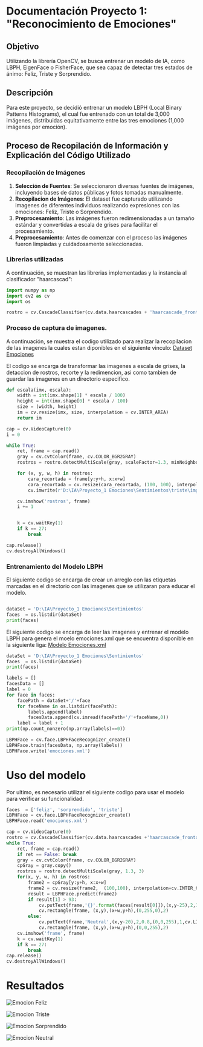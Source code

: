 # Documentación Proyecto 1: "Reconocimiento de Emociones"

## Objetivo
Utilizando la librería OpenCV, se busca entrenar un modelo de IA, como LBPH, EigenFace o FisherFace, que sea capaz de detectar tres estados de ánimo: Feliz, Triste y Sorprendido.

## Descripción
Para este proyecto, se decidió entrenar un modelo LBPH (Local Binary Patterns Histograms), el cual fue entrenado con un total de 3,000 imágenes, distribuidas equitativamente entre las tres emociones (1,000 imágenes por emoción).

## Proceso de Recopilación de Información y Explicación del Código Utilizado

### Recopilación de Imágenes
1. **Selección de Fuentes**: Se seleccionaron diversas fuentes de imágenes, incluyendo bases de datos públicas y fotos tomadas manualmente.
2. **Recopilacion de Imágenes**: El dataset fue capturado utilizando imagenes de diferentes individuos realizando expresiones con las emociones: Feliz, Triste o Sorprendido. 
3. **Preprocesamiento**: Las imágenes fueron redimensionadas a un tamaño estándar y convertidas a escala de grises para facilitar el procesamiento.
4. **Preprocesamiento**: Antes de comenzar con el proceso las imágenes fueron limpiadas y cuidadosamente seleccionadas.

### Librerias utilizadas
A continuación, se muestran las librerias implementadas y la instancia al clasificador "haarcascad":

```python
import numpy as np 
import cv2 as cv
import os

rostro = cv.CascadeClassifier(cv.data.haarcascades + 'haarcascade_frontalface_alt.xml')
```

### Proceso de captura de imagenes.
A continuación, se muestra el codigo utilizado para realizar la recopilacion de las imagenes la cuales estan diponibles en el siguiente vinculo: [Dataset Emociones](https://itecm-my.sharepoint.com/:f:/g/personal/l20120097_morelia_tecnm_mx/EqH2fVTDrHBDrTtfPYeoNO8Bt9_ST9z-0hnQWndTufhg_g?e=KccBsi)

El codigo se encarga de transformar las imagenes a escala de grises, la detaccion de rostros, recorte y la redimencion, asi como tambien de guardar las imagenes en un directorio especifico.

```python
def escala(imx, escala):
    width = int(imx.shape[1] * escala / 100)
    height = int(imx.shape[0] * escala / 100)
    size = (width, height)
    im = cv.resize(imx, size, interpolation = cv.INTER_AREA)
    return im
```

```python
cap = cv.VideoCapture(0)
i = 0 

while True:
    ret, frame = cap.read()
    gray = cv.cvtColor(frame, cv.COLOR_BGR2GRAY)
    rostros = rostro.detectMultiScale(gray, scaleFactor=1.3, minNeighbors=5)

    for (x, y, w, h) in rostros:
        cara_recortada = frame[y:y+h, x:x+w]
        cara_recortada = cv.resize(cara_recortada, (100, 100), interpolation=cv.INTER_AREA)
        cv.imwrite(r'D:\IA\Proyecto_1 Emociones\Sentimientos\triste\imgb2' + str(i) + '.png', cara_recortada)

    cv.imshow('rostros', frame)
    i += 1


    k = cv.waitKey(1)
    if k == 27:
        break

cap.release()
cv.destroyAllWindows()
```
### Entrenamiento del Modelo LBPH

El siguiente codigo se encarga de crear un arreglo con las etiquetas marcadas en el directorio con las imagenes que se utilizaran para educar el modelo.

```python

dataSet = 'D:\IA\Proyecto_1 Emociones\Sentimientos'
faces  = os.listdir(dataSet)
print(faces)

```
El siguiente codigo se encarga de leer las imagenes y entrenar el modelo LBPH para genera el moelo emociones.xml que se encuentra disponible en la siguiente liga: [Modelo Emociones.xml](https://itecm-my.sharepoint.com/:f:/g/personal/l20120097_morelia_tecnm_mx/EqH2fVTDrHBDrTtfPYeoNO8Bt9_ST9z-0hnQWndTufhg_g?e=KccBsi)

```python
dataSet = 'D:\IA\Proyecto_1 Emociones\Sentimientos'
faces  = os.listdir(dataSet)
print(faces)

labels = []
facesData = []
label = 0 
for face in faces:
    facePath = dataSet+'/'+face
    for faceName in os.listdir(facePath):
        labels.append(label)
        facesData.append(cv.imread(facePath+'/'+faceName,0))
    label = label + 1
print(np.count_nonzero(np.array(labels)==0)) 

LBPHFace = cv.face.LBPHFaceRecognizer_create()
LBPHFace.train(facesData, np.array(labels))
LBPHFace.write('emociones.xml')

```

# Uso del modelo

Por ultimo, es necesario utilizar el siguiente codigo para usar el modelo para verificar su funcionalidad.

```python
faces  = ['feliz', 'sorprendido', 'triste']
LBPHFace = cv.face.LBPHFaceRecognizer_create()
LBPHFace.read('emociones.xml')

cap = cv.VideoCapture(0)
rostro = cv.CascadeClassifier(cv.data.haarcascades +'haarcascade_frontalface_alt.xml')
while True:
    ret, frame = cap.read()
    if ret == False: break
    gray = cv.cvtColor(frame, cv.COLOR_BGR2GRAY)
    cpGray = gray.copy()
    rostros = rostro.detectMultiScale(gray, 1.3, 3)
    for(x, y, w, h) in rostros:
        frame2 = cpGray[y:y+h, x:x+w]
        frame2 = cv.resize(frame2,  (100,100), interpolation=cv.INTER_CUBIC)
        result = LBPHFace.predict(frame2)
        if result[1] > 93:
            cv.putText(frame,'{}'.format(faces[result[0]]),(x,y-25),2,1.1,(0,255,0),1,cv.LINE_AA)
            cv.rectangle(frame, (x,y),(x+w,y+h),(0,255,0),2)
        else:
            cv.putText(frame,'Neutral',(x,y-20),2,0.8,(0,0,255),1,cv.LINE_AA)
            cv.rectangle(frame, (x,y),(x+w,y+h),(0,0,255),2)
    cv.imshow('frame', frame)
    k = cv.waitKey(1)
    if k == 27:
        break
cap.release()
cv.destroyAllWindows()

```

# Resultados 

![Emocion Feliz](P1_feliz.png)

![Emocion Triste](P1_triste.png)

![Emocion Sorprendido](P1_sorprendido.png)

![Emocion Neutral](P1_neutral.png)

